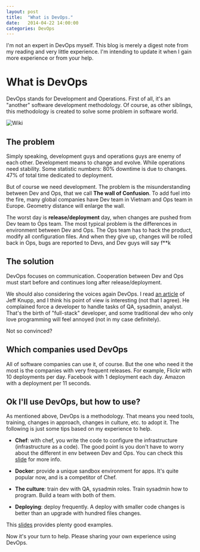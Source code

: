 ```yaml
---
layout: post
title:  "What is DevOps."
date:   2014-04-22 14:00:00
categories: DevOps
---
```

I'm not an expert in DevOps myself. This blog is merely a digest note from my reading and very little experience. I'm intending to update it when I gain more experience or from your help. 

# What is DevOps

DevOps stands for Development and Operations. First of all, it's an "another" software development methodology. Of course, as other siblings, this methodology is created to solve some problem in software world. 

![Wiki](http://upload.wikimedia.org/wikipedia/commons/b/b5/Devops.svg)

## The problem

Simply speaking, development guys and operations guys are enemy of each other. Development means to change and evolve. While operations need stability. Some statistic numbers: 80% downtime is due to changes. 47% of total time dedicated to deployment.

But of course we need development. The problem is the misunderstanding between Dev and Ops, that we call **The wall of Confusion**. To add fuel into the fire, many global companies have Dev team in Vietnam and Ops team in Europe. Geometry distance will enlarge the wall. 

The worst day is **release/deployment** day, when changes are pushed from Dev team to Ops team. The most typical problem is the differences in environment between Dev and Ops. The Ops team has to hack the product, modify all configuration files. And when they give up, changes will be rolled back in Ops, bugs are reported to Devs, and Dev guys will say f\*\*k  

## The solution

DevOps focuses on communication. Cooperation between Dev and Ops must start before and continues long after release/deployment. 

We should also considering the voices again DevOps. I read [an article](http://jeffknupp.com/blog/2014/04/15/how-devops-is-killing-the-developer/) of Jeff Knupp, and I think his point of view is interesting (not that I agree). He complained force a developer to handle tasks of QA, sysadmin, analyst. That's the birth of "full-stack" developer, and some traditional dev who only love programming will feel annoyed (not in my case definitely). 

Not so convinced?

## Which companies used DevOps

All of software companies can use it, of course. 
But the one who need it the most is the companies with very frequent releases. For example, Flickr with 10 deployments per day. Facebook with 1 deployment each day. Amazon with a deployment per 11 seconds.   

## Ok I'll use DevOps, but how to use?

As mentioned above, DevOps is a methodology. That means you need tools, training, changes in approach, changes in culture, etc. to adopt it. The following is just some tips based on my experience to help. 

* **Chef**: with chef, you write the code to configure the infrastructure (infrastructure as a code). The good point is you don't have to worry about the different in env between Dev and Ops. You can check this [slide](http://www.slideshare.net/JulianDunn/chef-introduction-princeton-meetup) for more info.

* **Docker**: provide a unique sandbox environment for apps. It's quite popular now, and is a competitor of Chef.

* **The culture**: train dev with QA, sysadmin roles. Train sysadmin how to program. Build a team with both of them.  

* **Deploying**: deploy frequently. A deploy with smaller code changes is better than an upgrade with hundred files changes. 

This [slides](http://www.slideshare.net/OCTOTechnology/introduction-to-devops-28779951) provides plenty good examples. 

Now it's your turn to help. Please sharing your own experience using DevOps. 
